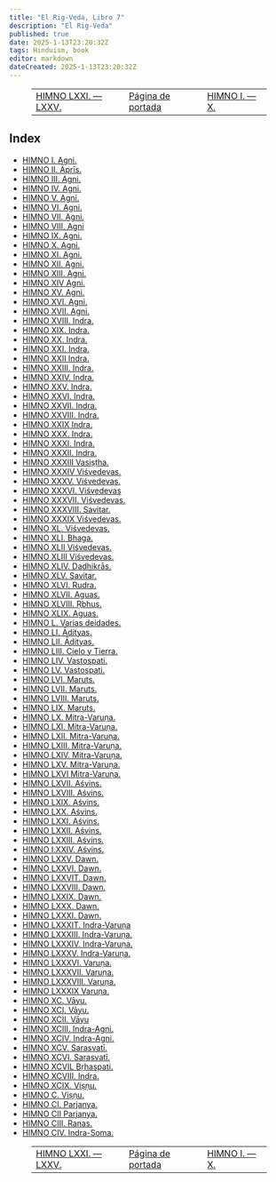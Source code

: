 ```yaml
---
title: "El Rig-Veda, Libro 7"
description: "El Rig-Veda"
published: true
date: 2025-1-13T23:20:32Z
tags: Hinduism, book
editor: markdown
dateCreated: 2025-1-13T23:20:32Z
---
```


<figure class="table chapter-navigator">
  <table>
    <tbody>
      <tr>
        <td>
        <a href="/es/book/Hinduism/The_Rig_Veda/Book_6_80">
          <span class="mdi mdi-arrow-left-drop-circle"></span><span class="pl-2">HIMNO LXXI. — LXXV.</span>
        </a>
        </td>
        <td>
        <a href="/es/book/Hinduism/The_Rig_Veda">
          <span class="mdi mdi-book-open-variant"></span><span class="pl-2">Página de portada</span>
        </a>
        </td>
        <td>
        <a href="/es/book/Hinduism/The_Rig_Veda/Book_7_10">
          <span class="pr-2">HIMNO I. — X.</span><span class="mdi mdi-arrow-right-drop-circle"></span>
        </a>
        </td>
      </tr>
    </tbody>
  </table>
</figure>

## Index

- [HIMNO I. Agni.](/es/book/Hinduism/Book_7_10)
- [HIMNO II. Āprīs.](/es/book/Hinduism/Book_7_10#h2)
- [HIMNO III. Agni.](/es/book/Hinduism/Book_7_10#h3)
- [HIMNO IV. Agni.](/es/book/Hinduism/Book_7_10#h4)
- [HIMNO V. Agni.](/es/book/Hinduism/Book_7_10#h5)
- [HIMNO VI. Agni.](/es/book/Hinduism/Book_7_10#h6)
- [HIMNO VII. Agni.](/es/book/Hinduism/Book_7_10#h7)
- [HIMNO VIII. Agni](/es/book/Hinduism/Book_7_10#h8)
- [HIMNO IX. Agni.](/es/book/Hinduism/Book_7_10#h9)
- [HIMNO X. Agni.](/es/book/Hinduism/Book_7_10#h10)
- [HIMNO XI. Agni.](/es/book/Hinduism/Book_7_20)
- [HIMNO XII. Agni.](/es/book/Hinduism/Book_7_20#h12)
- [HIMNO XIII. Agni.](/es/book/Hinduism/Book_7_20#h13)
- [HIMNO XIV Agni.](/es/book/Hinduism/Book_7_20#h14)
- [HIMNO XV. Agni.](/es/book/Hinduism/Book_7_20#h15)
- [HIMNO XVI. Agni.](/es/book/Hinduism/Book_7_20#h16)
- [HIMNO XVII. Agni.](/es/book/Hinduism/Book_7_20#h17)
- [HIMNO XVIII. Indra.](/es/book/Hinduism/Book_7_20#h18)
- [HIMNO XIX. Indra.](/es/book/Hinduism/Book_7_20#h19)
- [HIMNO XX. Indra.](/es/book/Hinduism/Book_7_20#h20)
- [HIMNO XXI. Indra.](/es/book/Hinduism/Book_7_30)
- [HIMNO XXII Indra.](/es/book/Hinduism/Book_7_30#h22)
- [HIMNO XXIII. Indra.](/es/book/Hinduism/Book_7_30#h23)
- [HIMNO XXIV. Indra.](/es/book/Hinduism/Book_7_30#h24)
- [HIMNO XXV. Indra.](/es/book/Hinduism/Book_7_30#h25)
- [HIMNO XXVI. Indra.](/es/book/Hinduism/Book_7_30#h26)
- [HIMNO XXVII. Indra.](/es/book/Hinduism/Book_7_30#h27)
- [HIMNO XXVIII. Indra.](/es/book/Hinduism/Book_7_30#h28)
- [HIMNO XXIX Indra.](/es/book/Hinduism/Book_7_30#h29)
- [HIMNO XXX. Indra.](/es/book/Hinduism/Book_7_30#h30)
- [HIMNO XXXI. Indra.](/es/book/Hinduism/Book_7_40)
- [HIMNO XXXII. Indra.](/es/book/Hinduism/Book_7_40#h32)
- [HIMNO XXXIII Vasiṣṭha.](/es/book/Hinduism/Book_7_40#h33)
- [HIMNO XXXIV Viśvedevas.](/es/book/Hinduism/Book_7_40#h34)
- [HIMNO XXXV. Viśvedevas.](/es/book/Hinduism/Book_7_40#h35)
- [HIMNO XXXVI. Viśvedevas](/es/book/Hinduism/Book_7_40#h36)
- [HIMNO XXXVII. Viśvedevas.](/es/book/Hinduism/Book_7_40#h37)
- [HIMNO XXXVIII. Savitar.](/es/book/Hinduism/Book_7_40#h38)
- [HIMNO XXXIX Viśvedevas.](/es/book/Hinduism/Book_7_40#h39)
- [HIMNO XL. Viśvedevas.](/es/book/Hinduism/Book_7_40#h40)
- [HIMNO XLI. Bhaga.](/es/book/Hinduism/Book_7_50)
- [HIMNO XLII Viśvedevas.](/es/book/Hinduism/Book_7_50#h42)
- [HIMNO XLIII Viśvedevas.](/es/book/Hinduism/Book_7_50#h43)
- [HIMNO XLIV. Dadhikrās.](/es/book/Hinduism/Book_7_50#h44)
- [HIMNO XLV. Savitar.](/es/book/Hinduism/Book_7_50#h45)
- [HIMNO XLVI. Rudra.](/es/book/Hinduism/Book_7_50#h46)
- [HIMNO XLVII. Aguas.](/es/book/Hinduism/Book_7_50#h47)
- [HIMNO XLVIII. Ṛbhus.](/es/book/Hinduism/Book_7_50#h48)
- [HIMNO XLIX. Aguas.](/es/book/Hinduism/Book_7_50#h49)
- [HIMNO L. Varias deidades.](/es/book/Hinduism/Book_7_50#h50)
- [HIMNO LI. Ādityas.](/es/book/Hinduism/Book_7_60)
- [HIMNO LII. Ādityas.](/es/book/Hinduism/Book_7_60#h52)
- [HIMNO LIII. Cielo y Tierra.](/es/book/Hinduism/Book_7_60#h53)
- [HIMNO LIV. Vastospati.](/es/book/Hinduism/Book_7_60#h54)
- [HIMNO LV. Vastospati.](/es/book/Hinduism/Book_7_60#h55)
- [HIMNO LVI. Maruts.](/es/book/Hinduism/Book_7_60#h56)
- [HIMNO LVII. Maruts.](/es/book/Hinduism/Book_7_60#h57)
- [HIMNO LVIII. Maruts.](/es/book/Hinduism/Book_7_60#h58)
- [HIMNO LIX. Maruts.](/es/book/Hinduism/Book_7_60#h59)
- [HIMNO LX. Mitra-Varuṇa.](/es/book/Hinduism/Book_7_60#h60)
- [HIMNO LXI. Mitra-Varuṇa.](/es/book/Hinduism/Book_7_70)
- [HIMNO LXII. Mitra-Varuṇa.](/es/book/Hinduism/Book_7_70#h62)
- [HIMNO LXIII. Mitra-Varuṇa.](/es/book/Hinduism/Book_7_70#h63)
- [HIMNO LXIV. Mitra-Varuṇa.](/es/book/Hinduism/Book_7_70#h64)
- [HIMNO LXV. Mitra-Varuṇa.](/es/book/Hinduism/Book_7_70#h65)
- [HIMNO LXVI Mitra-Varuṇa.](/es/book/Hinduism/Book_7_70#h66)
- [HIMNO LXVII. Aśvins.](/es/book/Hinduism/Book_7_70#h67)
- [HIMNO LXVIII. Aśvins.](/es/book/Hinduism/Book_7_70#h68)
- [HIMNO LXIX. Aśvins.](/es/book/Hinduism/Book_7_70#h69)
- [HIMNO LXX. Aśvins.](/es/book/Hinduism/Book_7_70#h70)
- [HIMNO LXXI. Aśvins.](/es/book/Hinduism/Book_7_80)
- [HIMNO LXXII. Aśvins.](/es/book/Hinduism/Book_7_80#h72)
- [HIMNO LXXIII. Aśvins.](/es/book/Hinduism/Book_7_80#h73)
- [HIMNO I.XXIV. Aśvins.](/es/book/Hinduism/Book_7_80#h74)
- [HIMNO LXXV. Dawn.](/es/book/Hinduism/Book_7_80#h75)
- [HIMNO LXXVI. Dawn.](/es/book/Hinduism/Book_7_80#h76)
- [HIMNO LXXVIT. Dawn.](/es/book/Hinduism/Book_7_80#h77)
- [HIMNO LXXVIII. Dawn.](/es/book/Hinduism/Book_7_80#h78)
- [HIMNO LXXIX. Dawn.](/es/book/Hinduism/Book_7_80#h79)
- [HIMNO LXXX. Dawn.](/es/book/Hinduism/Book_7_80#h80)
- [HIMNO LXXXI. Dawn.](/es/book/Hinduism/Book_7_90)
- [HIMNO LXXXIT. Indra-Varuṇa](/es/book/Hinduism/Book_7_90#h82)
- [HIMNO LXXXIII. Indra-Varuṇa.](/es/book/Hinduism/Book_7_90#h83)
- [HIMNO LXXXIV. Indra-Varuṇa.](/es/book/Hinduism/Book_7_90#h84)
- [HIMNO LXXXV. Indra-Varuṇa.](/es/book/Hinduism/Book_7_90#h85)
- [HIMNO LXXXVI. Varuṇa.](/es/book/Hinduism/Book_7_90#h86)
- [HIMNO LXXXVII. Varuṇa.](/es/book/Hinduism/Book_7_90#h87)
- [HIMNO LXXXVIII. Varuṇa.](/es/book/Hinduism/Book_7_90#h88)
- [HIMNO LXXXIX Varuṇa.](/es/book/Hinduism/Book_7_90#h89)
- [HIMNO XC. Vāyu.](/es/book/Hinduism/Book_7_90#h90)
- [HIMNO XCI. Vāyu.](/es/book/Hinduism/Book_7_100)
- [HIMNO XCII. Vāyu](/es/book/Hinduism/Book_7_100#h92)
- [HIMNO XCIII. Indra-Agni.](/es/book/Hinduism/Book_7_100#h93)
- [HIMNO XCIV. Indra-Agni.](/es/book/Hinduism/Book_7_100#h94)
- [HIMNO XCV. Sarasvatī.](/es/book/Hinduism/Book_7_100#h95)
- [HIMNO XCVI. Sarasvatī.](/es/book/Hinduism/Book_7_100#h96)
- [HIMNO XCVIL Bṛhaspati.](/es/book/Hinduism/Book_7_100#h97)
- [HIMNO XCVIII. Indra.](/es/book/Hinduism/Book_7_100#h98)
- [HIMNO XCIX. Viṣṇu.](/es/book/Hinduism/Book_7_100#h99)
- [HIMNO C. Viṣṇu.](/es/book/Hinduism/Book_7_100#h100)
- [HIMNO CI. Parjanya.](/es/book/Hinduism/Book_7_110)
- [HIMNO CII Parjanya.](/es/book/Hinduism/Book_7_110#h102)
- [HIMNO CIII. Ranas.](/es/book/Hinduism/Book_7_110#h103)
- [HIMNO CIV. Indra-Soma.](/es/book/Hinduism/Book_7_110#h104)

<figure class="table chapter-navigator">
  <table>
    <tbody>
      <tr>
        <td>
        <a href="/es/book/Hinduism/The_Rig_Veda/Book_6_80">
          <span class="mdi mdi-arrow-left-drop-circle"></span><span class="pl-2">HIMNO LXXI. — LXXV.</span>
        </a>
        </td>
        <td>
        <a href="/es/book/Hinduism/The_Rig_Veda">
          <span class="mdi mdi-book-open-variant"></span><span class="pl-2">Página de portada</span>
        </a>
        </td>
        <td>
        <a href="/es/book/Hinduism/The_Rig_Veda/Book_7_10">
          <span class="pr-2">HIMNO I. — X.</span><span class="mdi mdi-arrow-right-drop-circle"></span>
        </a>
        </td>
      </tr>
    </tbody>
  </table>
</figure>
